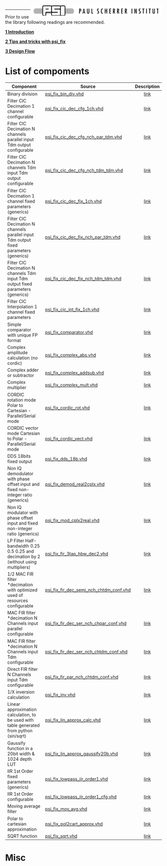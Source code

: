 <img align="right" src="../doc/psi_logo.png">

***

Prior to use the library following readings are recommended.

**[1 Introduction](files/Introduction.md)**

**[2 Tips and tricks with psi_fix](files/tips.md)**

**[3 Design Flow](files/design_flow.md)**



# List of compoments

Component 				                               | Source                                                                    | Description
-------------------------------------------------|---------------------------------------------------------------------------|:-------------------------------------------:
Binary division 																 | [psi_fix_bin_div.vhd](../hdl/psi_fix_bin_div.vhd)	 		 									 | [link](files/psi_fix_bin_div.md)
Filter CIC Decimation 1 channel configurable   	 | [psi_fix_cic_dec_cfg_1ch.vhd](../hdl/psi_fix_cic_dec_cfg_1ch.vhd)	 	  	 | [link](files/psi_fix_cic_dec_cfg_1ch.md)
Filter CIC Decimation N channels parallel input Tdm output configurable   	 | [psi_fix_cic_dec_cfg_nch_par_tdm.vhd](../hdl/psi_fix_cic_dec_cfg_nch_par_tdm.vhd)	 	  	 | [link](files/psi_fix_cic_dec_cfg_nch_par_tdm.md)  
Filter CIC Decimation N channels Tdm input Tdm output configurable   	 | [psi_fix_cic_dec_cfg_nch_tdm_tdm.vhd](../hdl/psi_fix_cic_dec_cfg_nch_tdm_tdm.vhd)	 	  	 | [link](files/psi_fix_cic_dec_cfg_nch_tdm_tdm.md)  
Filter CIC Decimation 1 channel fixed parameters (generics)  	 | [psi_fix_cic_dec_fix_1ch.vhd](../hdl/psi_fix_cic_dec_fix_1ch.vhd)	 	  	 | [link](files/psi_fix_cic_dec_fix_1ch.md)  
Filter CIC Decimation N channels parallel input Tdm output fixed parameters (generics)   	 | [psi_fix_cic_dec_fix_nch_par_tdm.vhd](../hdl/psi_fix_cic_dec_fix_nch_par_tdm.vhd)	 	  	 | [link](files/psi_fix_cic_dec_fix_nch_par_tdm.md)  
Filter CIC Decimation N channels  Tdm input Tdm output fixed parameters (generics)  	 | [psi_fix_cic_dec_fix_nch_tdm_tdm.vhd](../hdl/psi_fix_cic_dec_fix_nch_tdm_tdm.vhd)	 	  	 | [link](files/psi_fix_cic_dec_fix_nch_tdm_tdm.md)  
Filter CIC Interpolation 1 channel fixed parameters   	 | [psi_fix_cic_int_fix_1ch.vhd](../hdl/psi_fix_cic_int_fix_1ch.vhd)	 	  	 | [link](files/psi_fix_cic_int_fix_1ch.md)  
Simple comparator with unique FP format  | [psi_fix_comparator.vhd](../hdl/psi_fix_comparator.vhd)   | [link](files/psi_fix_comparator.md)   
Complex amplitude calculation (no cordic)  |   [psi_fix_complex_abs.vhd](../hdl/psi_fix_complex_abs.vhd)   | [link](files/psi_fix_complex_abs.md)  
Complex adder or subtractor   |  [psi_fix_complex_addsub.vhd](../hdl/psi_fix_complex_addsub.vhd)   | [link](files/psi_fix_complex_addsub.md)   
Complex multiplier  | [psi_fix_complex_mult.vhd](../hdl/psi_fix_complex_mult.vhd)   | [link](files/psi_fix_complex_mult.md)   
CORDIC rotation mode Polar to Cartesian - Parallel/Serial mode | [psi_fix_cordic_rot.vhd](../hdl/psi_fix_cordic_rot.vhd)   | [link](files/psi_fix_cordic_rot.md)  
CORDIC vector mode Cartesian to Polar - Parallel/Serial mode | [psi_fix_cordic_vect.vhd](../hdl/psi_fix_cordic_vect.vhd)   | [link](files/psi_fix_cordic_vect.md)
DDS 18bits fixed output | [psi_fix_dds_18b.vhd](../hdl/psi_fix_dds_18b.vhd)   | [link](files/psi_fix_dds_18b.md)   
Non IQ demodulator with phase offset input and fixed non-integer ratio (generics) | [psi_fix_demod_real2cplx.vhd](../hdl/psi_fix_demod_real2cplx.vhd)    | [link](files/psi_fix_demod_real2cplx.md)  
Non IQ modulator with phase offset input and fixed non-integer ratio (generics) | [psi_fix_mod_cplx2real.vhd](../hdl/psi_fix_mod_cplx2real.vhd)    | [link](files/psi_fix_mod_cplx2real.md)   
LP Filter Half-bandwidth 0.25 0.5 0.25 and decimation by 2 (without using multipliers)  | [psi_fix_fir_3tap_hbw_dec2.vhd](../hdl/psi_fix_fir_3tap_hbw_dec2.vhd)    | [link](files/psi_fix_fir_3tap_hbw_dec2.md)
1/2 MAC FIR filter *decimation with optimized used of resources configurable  | [psi_fix_fir_dec_semi_nch_chtdm_conf.vhd](../hdl/psi_fix_fir_dec_semi_nch_chtdm_conf.vhd)    | [link](files/psi_fix_fir_dec_semi_nch_chtdm_conf.md)   
MAC FIR filter *decimation N Channels input parallel configurable  | [psi_fix_fir_dec_ser_nch_chpar_conf.vhd](../hdl/psi_fix_fir_dec_ser_nch_chpar_conf.vhd)    | [link](files/psi_fix_fir_dec_ser_nch_chpar_conf.md)   
MAC FIR filter *decimation N Channels input Tdm configurable  | [psi_fix_fir_dec_ser_nch_chtdm_conf.vhd](../hdl/psi_fix_fir_dec_ser_nch_chtdm_conf.vhd)    | [link](files/psi_fix_fir_dec_ser_nch_chtdm_conf.md)   
Direct FIR filter N Channels input Tdm configurable  | [psi_fix_fir_par_nch_chtdm_conf.vhd](../hdl/psi_fix_fir_par_nch_chtdm_conf.vhd)    | [link](files/psi_fix_fir_par_nch_chtdm_conf.md)   
1/X inversion calculation  | [psi_fix_inv.vhd](../hdl/psi_fix_inv.vhd)    | [link](files/psi_fix_inv.md)   
Linear approximation calculation, to be used with table generated from python (sin/sqrt)  |  [psi_fix_lin_approx_calc.vhd](../hdl/psi_fix_lin_approx_calc.vhd)    | [link](files/psi_fix_lin_approx_calc.md)   
Gaussify function in a 20bit width & 1024 depth LUT  | [psi_fix_lin_approx_gaussify20b.vhd](../hdl/psi_fix_lin_approx_gaussify20b.vhd)    | [link](files/psi_fix_lin_approx_gaussify20b.md)     
IIR 1st Order fixed parameters (generics) | [psi_fix_lowpass_iir_order1.vhd](../hdl/psi_fix_lowpass_iir_order1.vhd)    | [link](files/psi_fix_lowpass_iir_order1.md)   
IIR 1st Order configurable  | [psi_fix_lowpass_iir_order1_cfg.vhd](../hdl/psi_fix_lowpass_iir_order1_cfg.vhd)    | [link](files/psi_fix_lowpass_iir_order1_cfg.md)     
Moving average filter | [psi_fix_mov_avg.vhd](../hdl/psi_fix_mov_avg.vhd)    | [link](files/psi_fix_mov_avg.md)    
Polar to cartesian approximation  |  [psi_fix_pol2cart_approx.vhd](../hdl/psi_fix_pol2cart_approx.vhd)    | [link](files/psi_fix_pol2cart_approx.md)     
SQRT function  |  [psi_fix_sqrt.vhd](../hdl/psi_fix_sqrt.vhd)    | [link](files/psi_fix_sqrt.md)    

# Misc
